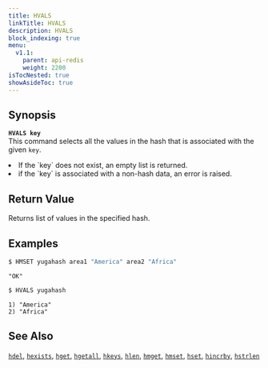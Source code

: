 ```yaml
---
title: HVALS
linkTitle: HVALS
description: HVALS
block_indexing: true
menu:
  v1.1:
    parent: api-redis
    weight: 2200
isTocNested: true
showAsideToc: true
---
```


## Synopsis
<b>`HVALS key`</b><br>
This command selects all the values in the hash that is associated with the given `key`.

<li>If the `key` does not exist, an empty list is returned.</li>
<li>if the `key` is associated with a non-hash data, an error is raised.</li>

## Return Value
Returns list of values in the specified hash.

## Examples

```sh
$ HMSET yugahash area1 "America" area2 "Africa"
```

```
"OK"
```

```sh
$ HVALS yugahash
```

```
1) "America"
2) "Africa"
```

## See Also
[`hdel`](../hdel/), [`hexists`](../hexists/), [`hget`](../hget/), [`hgetall`](../hgetall/), [`hkeys`](../hkeys/), [`hlen`](../hlen/), [`hmget`](../hmget/), [`hmset`](../hmset/), [`hset`](../hset/), [`hincrby`](../hincrby/), [`hstrlen`](../hstrlen/)
